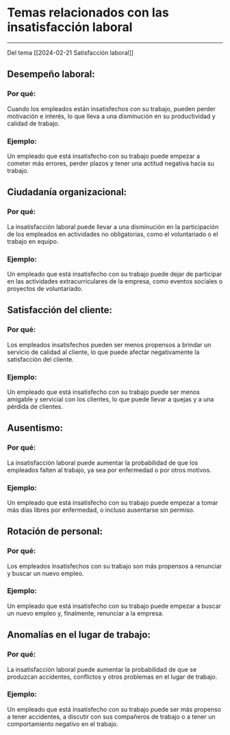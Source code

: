 # Temas relacionados con las insatisfacción laboral
---
Del tema [[2024-02-21 Satisfacción laboral]]

## **Desempeño laboral:**

### **Por qué:** 
Cuando los empleados están insatisfechos con su trabajo, pueden perder motivación e interés, lo que lleva a una disminución en su productividad y calidad de trabajo.

### **Ejemplo:** 
Un empleado que está insatisfecho con su trabajo puede empezar a cometer más errores, perder plazos y tener una actitud negativa hacia su trabajo.

## **Ciudadanía organizacional:**

### **Por qué:**
La insatisfacción laboral puede llevar a una disminución en la participación de los empleados en actividades no obligatorias, como el voluntariado o el trabajo en equipo.

### **Ejemplo:** 
Un empleado que está insatisfecho con su trabajo puede dejar de participar en las actividades extracurriculares de la empresa, como eventos sociales o proyectos de voluntariado.

## **Satisfacción del cliente:**

### **Por qué:** 
Los empleados insatisfechos pueden ser menos propensos a brindar un servicio de calidad al cliente, lo que puede afectar negativamente la satisfacción del cliente.

### **Ejemplo:** 
Un empleado que está insatisfecho con su trabajo puede ser menos amigable y servicial con los clientes, lo que puede llevar a quejas y a una pérdida de clientes.

## **Ausentismo:**

### **Por qué:** 
La insatisfacción laboral puede aumentar la probabilidad de que los empleados falten al trabajo, ya sea por enfermedad o por otros motivos.

### **Ejemplo:** 
Un empleado que está insatisfecho con su trabajo puede empezar a tomar más días libres por enfermedad, o incluso ausentarse sin permiso.

## **Rotación de personal:**

### **Por qué:** 
Los empleados insatisfechos con su trabajo son más propensos a renunciar y buscar un nuevo empleo.

### **Ejemplo:** 
Un empleado que está insatisfecho con su trabajo puede empezar a buscar un nuevo empleo y, finalmente, renunciar a la empresa.

## **Anomalías en el lugar de trabajo:**

### **Por qué:** 
La insatisfacción laboral puede aumentar la probabilidad de que se produzcan accidentes, conflictos y otros problemas en el lugar de trabajo.

### **Ejemplo:** 
Un empleado que está insatisfecho con su trabajo puede ser más propenso a tener accidentes, a discutir con sus compañeros de trabajo o a tener un comportamiento negativo en el trabajo.